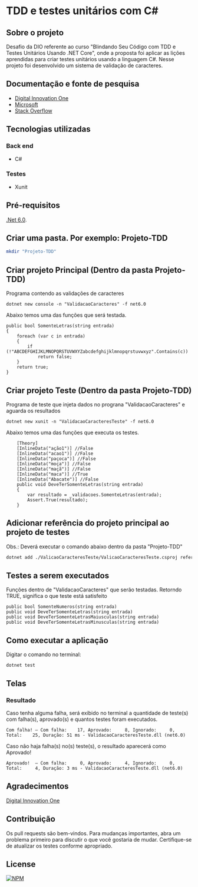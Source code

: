 # TDD e testes unitários com C#

## Sobre o projeto
Desafio da DIO referente ao curso "Blindando Seu Código com TDD e Testes Unitários Usando .NET Core", onde a proposta foi aplicar as lições aprendidas para criar testes unitários usando a linguagem C#.
Nesse projeto foi desenvolvido um sistema de validação de caracteres.

## Documentação e fonte de pesquisa
* [Digital Innovation One](https://www.dio.me/) 
* [Microsoft](https://learn.microsoft.com/pt-br/dotnet/core/testing/unit-testing-with-dotnet-test)
* [Stack Overflow](https://pt.stackoverflow.com/questions/25924/como-fazer-a-remo%C3%A7%C3%A3o-de-caracteres-especiais-de-string-em-c)

## Tecnologias utilizadas
### Back end
- C#
### Testes
- Xunit
## Pré-requisitos
[.Net 6.0](https://dotnet.microsoft.com/pt-br/download/dotnet/6.0).


## Criar uma pasta. Por exemplo: Projeto-TDD
```bash
mkdir "Projeto-TDD"
```

## Criar projeto Principal (Dentro da pasta Projeto-TDD)
Programa contendo as validações de caracteres
```Csharp
dotnet new console -n "ValidacaoCaracteres" -f net6.0
```

Abaixo temos uma das funções que será testada.
```CSharp
public bool SomenteLetras(string entrada)
{
    foreach (var c in entrada)
    {
        if (!"ABCDEFGHIJKLMNOPQRSTUVWXYZabcdefghijklmnopqrstuvwxyz".Contains(c)) 
            return false;  
    } 
    return true;
}
```
## Criar projeto Teste (Dentro da pasta Projeto-TDD)
Programa de teste que injeta dados no prograna "ValidacaoCaracteres" e aguarda os resultados
```Csharp
dotnet new xunit -n "ValidacaoCaracteresTeste" -f net6.0
```

Abaixo temos uma das funções que executa os testes.
```CSharp
    [Theory]
    [InlineData("ação1")] //False
    [InlineData("acao1")] //False
    [InlineData("paçoca")] //False
    [InlineData("moça")] //False
    [InlineData("maçã")] //False
    [InlineData("maca")] //True
    [InlineData("Abacate")] //False
    public void DeveTerSomenteLetras(string entrada)
    {
        var resultado = _validacoes.SomenteLetras(entrada);
        Assert.True(resultado);
    }
```

## Adicionar referência do projeto principal ao projeto de testes
Obs.: Deverá executar o comando abaixo dentro da pasta "Projeto-TDD" 
```bash
dotnet add ./ValicaoCaracteresTeste/ValicaoCaracteresTeste.csproj reference ./ValidacaoCaracteres/ValidacaoCaracteres.csproj
```



## Testes a serem executados
Funções dentro de "ValidacaoCaracteres" que serão testadas. Retorndo TRUE, significa o que teste está satisfeito

```CSharp
public bool SomenteNumeros(string entrada)
public void DeveTerSomenteLetras(string entrada)
public void DeveTerSomenteLetrasMaiusculas(string entrada)
public void DeveTerSomenteLetrasMinusculas(string entrada)
```


## Como executar a aplicação
Digitar o comando no terminal:
```
dotnet test
```


## Telas
### Resultado
Caso tenha alguma falha, será exibido no terminal a quantidade de teste(s) com falha(s), aprovado(s) e quantos testes foram executados.
```
Com falha! – Com falha:    17, Aprovado:     8, Ignorado:     0, Total:    25, Duração: 51 ms - ValidacaoCaracteresTeste.dll (net6.0)
```

Caso não haja falha(s) no(s) teste(s), o resultado aparecerá como Aprovado!
```
Aprovado!  – Com falha:     0, Aprovado:     4, Ignorado:     0, Total:     4, Duração: 3 ms - ValidacaoCaracteresTeste.dll (net6.0)
```



## Agradecimentos
[Digital Innovation One](https://www.dio.me/) 

## Contribuição
Os pull requests são bem-vindos. Para mudanças importantes, abra um problema primeiro para discutir o que você gostaria de mudar.
Certifique-se de atualizar os testes conforme apropriado.

## License
[![NPM](https://img.shields.io/npm/l/react)](https://github.com/Eltierry/Desafio-Dio-TDD-TestesUnitarios/blob/main/license)